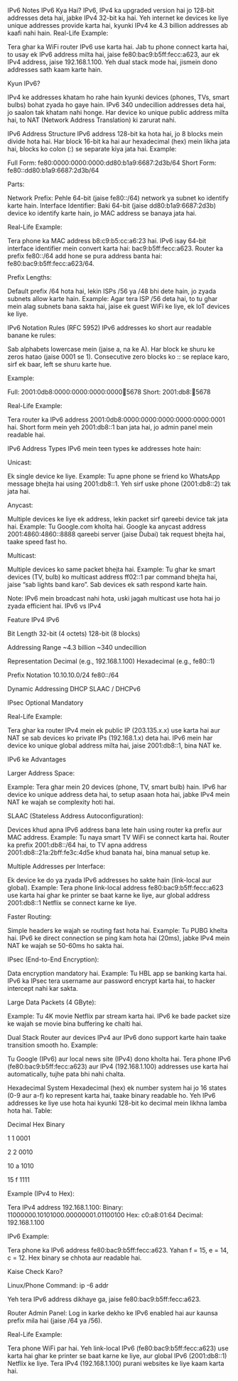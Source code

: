 IPv6 Notes
IPv6 Kya Hai?
IPv6, IPv4 ka upgraded version hai jo 128-bit addresses deta hai, jabke IPv4 32-bit ka hai. Yeh internet ke devices ke liye unique addresses provide karta hai, kyunki IPv4 ke 4.3 billion addresses ab kaafi nahi hain.
Real-Life Example:

Tera ghar ka WiFi router IPv6 use karta hai. Jab tu phone connect karta hai, to usay ek IPv6 address milta hai, jaise fe80:bac9:b5ff:fecc:a623, aur ek IPv4 address, jaise 192.168.1.100. Yeh dual stack mode hai, jismein dono addresses sath kaam karte hain.

Kyun IPv6?

IPv4 ke addresses khatam ho rahe hain kyunki devices (phones, TVs, smart bulbs) bohat zyada ho gaye hain. IPv6 340 undecillion addresses deta hai, jo saalon tak khatam nahi honge.
Har device ko unique public address milta hai, to NAT (Network Address Translation) ki zarurat nahi.

IPv6 Address Structure
IPv6 address 128-bit ka hota hai, jo 8 blocks mein divide hota hai. Har block 16-bit ka hai aur hexadecimal (hex) mein likha jata hai, blocks ko colon (:) se separate kiya jata hai.
Example:

Full Form: fe80:0000:0000:0000:dd80:b1a9:6687:2d3b/64
Short Form: fe80::dd80:b1a9:6687:2d3b/64

Parts:

Network Prefix: Pehle 64-bit (jaise fe80::/64) network ya subnet ko identify karte hain.
Interface Identifier: Baki 64-bit (jaise dd80:b1a9:6687:2d3b) device ko identify karte hain, jo MAC address se banaya jata hai.

Real-Life Example:

Tera phone ka MAC address b8:c9:b5:cc:a6:23 hai. IPv6 isay 64-bit interface identifier mein convert karta hai: bac9:b5ff:fecc:a623. Router ka prefix fe80::/64 add hone se pura address banta hai: fe80:bac9:b5ff:fecc:a623/64.

Prefix Lengths:

Default prefix /64 hota hai, lekin ISPs /56 ya /48 bhi dete hain, jo zyada subnets allow karte hain.
Example: Agar tera ISP /56 deta hai, to tu ghar mein alag subnets bana sakta hai, jaise ek guest WiFi ke liye, ek IoT devices ke liye.

IPv6 Notation Rules (RFC 5952)
IPv6 addresses ko short aur readable banane ke rules:

Sab alphabets lowercase mein (jaise a, na ke A).
Har block ke shuru ke zeros hatao (jaise 0001 se 1).
Consecutive zero blocks ko :: se replace karo, sirf ek baar, left se shuru karte hue.

Example:

Full: 2001:0db8:0000:0000:0000:0000:1234:5678
Short: 2001:db8::1234:5678

Real-Life Example:

Tera router ka IPv6 address 2001:0db8:0000:0000:0000:0000:0000:0001 hai. Short form mein yeh 2001:db8::1 ban jata hai, jo admin panel mein readable hai.

IPv6 Address Types
IPv6 mein teen types ke addresses hote hain:

Unicast:

Ek single device ke liye.
Example: Tu apne phone se friend ko WhatsApp message bhejta hai using 2001:db8::1. Yeh sirf uske phone (2001:db8::2) tak jata hai.


Anycast:

Multiple devices ke liye ek address, lekin packet sirf qareebi device tak jata hai.
Example: Tu Google.com kholta hai. Google ka anycast address 2001:4860:4860::8888 qareebi server (jaise Dubai) tak request bhejta hai, taake speed fast ho.


Multicast:

Multiple devices ko same packet bhejta hai.
Example: Tu ghar ke smart devices (TV, bulb) ko multicast address ff02::1 par command bhejta hai, jaise “sab lights band karo”. Sab devices ek sath respond karte hain.



Note: IPv6 mein broadcast nahi hota, uski jagah multicast use hota hai jo zyada efficient hai.
IPv6 vs IPv4



Feature
IPv4
IPv6



Bit Length
32-bit (4 octets)
128-bit (8 blocks)


Addressing Range
~4.3 billion
~340 undecillion


Representation
Decimal (e.g., 192.168.1.100)
Hexadecimal (e.g., fe80::1)


Prefix Notation
10.10.10.0/24
fe80::/64


Dynamic Addressing
DHCP
SLAAC / DHCPv6


IPsec
Optional
Mandatory


Real-Life Example:

Tera ghar ka router IPv4 mein ek public IP (203.135.x.x) use karta hai aur NAT se sab devices ko private IPs (192.168.1.x) deta hai. IPv6 mein har device ko unique global address milta hai, jaise 2001:db8::1, bina NAT ke.

IPv6 ke Advantages

Larger Address Space:

Example: Tera ghar mein 20 devices (phone, TV, smart bulb) hain. IPv6 har device ko unique address deta hai, to setup asaan hota hai, jabke IPv4 mein NAT ke wajah se complexity hoti hai.


SLAAC (Stateless Address Autoconfiguration):

Devices khud apna IPv6 address bana lete hain using router ka prefix aur MAC address.
Example: Tu naya smart TV WiFi se connect karta hai. Router ka prefix 2001:db8::/64 hai, to TV apna address 2001:db8::21a:2bff:fe3c:4d5e khud banata hai, bina manual setup ke.


Multiple Addresses per Interface:

Ek device ke do ya zyada IPv6 addresses ho sakte hain (link-local aur global).
Example: Tera phone link-local address fe80:bac9:b5ff:fecc:a623 use karta hai ghar ke printer se baat karne ke liye, aur global address 2001:db8::1 Netflix se connect karne ke liye.


Faster Routing:

Simple headers ke wajah se routing fast hota hai.
Example: Tu PUBG khelta hai. IPv6 ke direct connection se ping kam hota hai (20ms), jabke IPv4 mein NAT ke wajah se 50-60ms ho sakta hai.


IPsec (End-to-End Encryption):

Data encryption mandatory hai.
Example: Tu HBL app se banking karta hai. IPv6 ka IPsec tera username aur password encrypt karta hai, to hacker intercept nahi kar sakta.


Large Data Packets (4 GByte):

Example: Tu 4K movie Netflix par stream karta hai. IPv6 ke bade packet size ke wajah se movie bina buffering ke chalti hai.



Dual Stack
Router aur devices IPv4 aur IPv6 dono support karte hain taake transition smooth ho.
Example:

Tu Google (IPv6) aur local news site (IPv4) dono kholta hai. Tera phone IPv6 (fe80:bac9:b5ff:fecc:a623) aur IPv4 (192.168.1.100) addresses use karta hai automatically, tujhe pata bhi nahi chalta.

Hexadecimal System
Hexadecimal (hex) ek number system hai jo 16 states (0-9 aur a-f) ko represent karta hai, taake binary readable ho. Yeh IPv6 addresses ke liye use hota hai kyunki 128-bit ko decimal mein likhna lamba hota hai.
Table:



Decimal
Hex
Binary



1
1
0001


2
2
0010


10
a
1010


15
f
1111


Example (IPv4 to Hex):

Tera IPv4 address 192.168.1.100:
Binary: 11000000.10101000.00000001.01100100
Hex: c0:a8:01:64
Decimal: 192.168.1.100



IPv6 Example:

Tera phone ka IPv6 address fe80:bac9:b5ff:fecc:a623. Yahan f = 15, e = 14, c = 12. Hex binary se chhota aur readable hai.

Kaise Check Karo?

Linux/Phone Command:
ip -6 addr


Yeh tera IPv6 address dikhaye ga, jaise fe80:bac9:b5ff:fecc:a623.


Router Admin Panel: Log in karke dekho ke IPv6 enabled hai aur kaunsa prefix mila hai (jaise /64 ya /56).


Real-Life Example:

Tera phone WiFi par hai. Yeh link-local IPv6 (fe80:bac9:b5ff:fecc:a623) use karta hai ghar ke printer se baat karne ke liye, aur global IPv6 (2001:db8::1) Netflix ke liye. Tera IPv4 (192.168.1.100) purani websites ke liye kaam karta hai.
